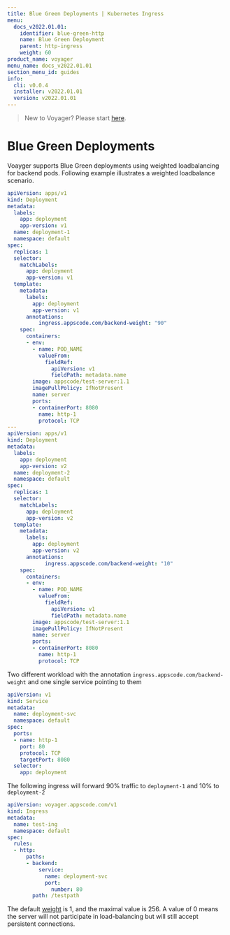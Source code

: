 ```yaml
---
title: Blue Green Deployments | Kubernetes Ingress
menu:
  docs_v2022.01.01:
    identifier: blue-green-http
    name: Blue Green Deployment
    parent: http-ingress
    weight: 60
product_name: voyager
menu_name: docs_v2022.01.01
section_menu_id: guides
info:
  cli: v0.0.4
  installer: v2022.01.01
  version: v2022.01.01
---
```


> New to Voyager? Please start [here](/docs/v2022.01.01/concepts/overview).

# Blue Green Deployments

Voayger supports Blue Green deployments using weighted loadbalancing for backend pods. Following example illustrates a weighted loadbalance scenario.

```yaml
apiVersion: apps/v1
kind: Deployment
metadata:
  labels:
    app: deployment
    app-version: v1
  name: deployment-1
  namespace: default
spec:
  replicas: 1
  selector:
    matchLabels:
      app: deployment
      app-version: v1
  template:
    metadata:
      labels:
        app: deployment
        app-version: v1
      annotations:
          ingress.appscode.com/backend-weight: "90"
    spec:
      containers:
      - env:
        - name: POD_NAME
          valueFrom:
            fieldRef:
              apiVersion: v1
              fieldPath: metadata.name
        image: appscode/test-server:1.1
        imagePullPolicy: IfNotPresent
        name: server
        ports:
        - containerPort: 8080
          name: http-1
          protocol: TCP
---
apiVersion: apps/v1
kind: Deployment
metadata:
  labels:
    app: deployment
    app-version: v2
  name: deployment-2
  namespace: default
spec:
  replicas: 1
  selector:
    matchLabels:
      app: deployment
      app-version: v2
  template:
    metadata:
      labels:
        app: deployment
        app-version: v2
      annotations:
            ingress.appscode.com/backend-weight: "10"
    spec:
      containers:
      - env:
        - name: POD_NAME
          valueFrom:
            fieldRef:
              apiVersion: v1
              fieldPath: metadata.name
        image: appscode/test-server:1.1
        imagePullPolicy: IfNotPresent
        name: server
        ports:
        - containerPort: 8080
          name: http-1
          protocol: TCP
```

Two different workload with the annotation `ingress.appscode.com/backend-weight` and one single service pointing to them

```yaml
apiVersion: v1
kind: Service
metadata:
  name: deployment-svc
  namespace: default
spec:
  ports:
  - name: http-1
    port: 80
    protocol: TCP
    targetPort: 8080
  selector:
    app: deployment
```

The following ingress will forward 90% traffic to `deployment-1` and 10% to `deployment-2`

```yml
apiVersion: voyager.appscode.com/v1
kind: Ingress
metadata:
  name: test-ing
  namespace: default
spec:
  rules:
  - http:
      paths:
      - backend:
          service:
            name: deployment-svc
            port:
              number: 80
        path: /testpath
```

The default [weight](http://cbonte.github.io/haproxy-dconv/1.8/configuration.html#weight) is 1, and the maximal value is 256. A value of 0 means the server will not participate in load-balancing but will still accept persistent connections.